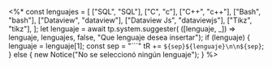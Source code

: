 <%* 
	const lenguajes = [
		["SQL", "SQL"], 
		["C", "c"], 
		["C++", "c++"],
		["Bash", "bash"],
		["Dataview", "dataview"],
		["Dataview Js", "dataviewjs"],
		["Tikz", "tikz"],
	];
	let lenguaje = await tp.system.suggester(
		([lenguaje, _]) => lenguaje, 
		lenguajes, 
		false,
		"Que lenguaje desea insertar");
	if (lenguaje) {
		lenguaje = lenguaje[1];
		const sep = "```"
		tR += `${sep}${lenguaje}\n\n${sep}`;
	} else {
		new Notice("No se seleccionó ningún lenguaje");
	}
%>